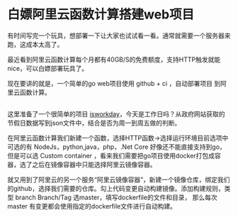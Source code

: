 # 白嫖阿里云函数计算搭建web项目

有时间写完一个玩具，想部署一下让大家也试试看一看。通常就需要一个服务器来跑，这成本太高了。

最近看到阿里云函数计算每个月都有40GB/S的免费额度，支持HTTP触发就能nice，可以白嫖部署玩具了。

现在要讲的就是，一个简单的go web项目使用 github + ci ，自动部署项目 到阿里云函数计算。  

## 

这里准备了一个很简单的项目 [isworkday](https://github.com/tangtj/isworkday)，今天是工作日吗？从政府网站获取的节假日数据写到json文件中，结合是否为周一到周五做的判断。



在阿里云函数计算我们新建一个函数，选择HTTP函数->选择运行环境目前选项中可选的有 NodeJs，python,java，php，.Net Core 好像还不能直接支持到go，但是可以选 Custom container ，看来我们需要把go项目使用docker打包成容器，选了之后在镜像容器中只能选择阿里云镜像容器。

就又用到了阿里云的另一个服务“阿里云镜像容器”，新建一个镜像仓库，绑定我们的github，选择我们需要的仓库。勾上代码变更自动构建镜像。添加构建规则，类型 branch Branch/Tag 选master，填写dockerfile的文件和目录， 那么每次master 有变更都会使用指定的dockerfile文件进行自动构建。
